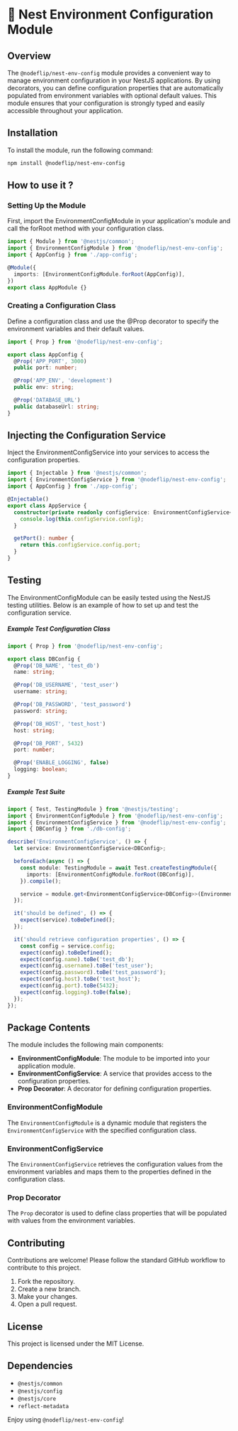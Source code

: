 # 🚀 Nest Environment Configuration Module

## Overview

The `@nodeflip/nest-env-config` module provides a convenient way to manage environment configuration in your NestJS applications. By using decorators, you can define configuration properties that are automatically populated from environment variables with optional default values. This module ensures that your configuration is strongly typed and easily accessible throughout your application.

## Installation

To install the module, run the following command:

```bash
npm install @nodeflip/nest-env-config
```

## How to use it ?
### Setting Up the Module
First, import the EnvironmentConfigModule in your application's module and call the forRoot method with your configuration class.

```typescript
import { Module } from '@nestjs/common';
import { EnvironmentConfigModule } from '@nodeflip/nest-env-config';
import { AppConfig } from './app-config';

@Module({
  imports: [EnvironmentConfigModule.forRoot(AppConfig)],
})
export class AppModule {}
```

### Creating a Configuration Class
Define a configuration class and use the @Prop decorator to specify the environment variables and their default values.
```typescript
import { Prop } from '@nodeflip/nest-env-config';

export class AppConfig {
  @Prop('APP_PORT', 3000)
  public port: number;

  @Prop('APP_ENV', 'development')
  public env: string;

  @Prop('DATABASE_URL')
  public databaseUrl: string;
}
```
## Injecting the Configuration Service
Inject the EnvironmentConfigService into your services to access the configuration properties.

```typescript
import { Injectable } from '@nestjs/common';
import { EnvironmentConfigService } from '@nodeflip/nest-env-config';
import { AppConfig } from './app-config';

@Injectable()
export class AppService {
  constructor(private readonly configService: EnvironmentConfigService<AppConfig>) {
    console.log(this.configService.config);
  }

  getPort(): number {
    return this.configService.config.port;
  }
}
```

## Testing
The EnvironmentConfigModule can be easily tested using the NestJS testing utilities. Below is an example of how to set up and test the configuration service.

##### Example Test Configuration Class
```typescript
import { Prop } from '@nodeflip/nest-env-config';

export class DBConfig {
  @Prop('DB_NAME', 'test_db')
  name: string;

  @Prop('DB_USERNAME', 'test_user')
  username: string;

  @Prop('DB_PASSWORD', 'test_password')
  password: string;

  @Prop('DB_HOST', 'test_host')
  host: string;

  @Prop('DB_PORT', 5432)
  port: number;

  @Prop('ENABLE_LOGGING', false)
  logging: boolean;
}
```
##### Example Test Suite
```typescript
import { Test, TestingModule } from '@nestjs/testing';
import { EnvironmentConfigModule } from '@nodeflip/nest-env-config';
import { EnvironmentConfigService } from '@nodeflip/nest-env-config';
import { DBConfig } from './db-config';

describe('EnvironmentConfigService', () => {
  let service: EnvironmentConfigService<DBConfig>;

  beforeEach(async () => {
    const module: TestingModule = await Test.createTestingModule({
      imports: [EnvironmentConfigModule.forRoot(DBConfig)],
    }).compile();

    service = module.get<EnvironmentConfigService<DBConfig>>(EnvironmentConfigService);
  });

  it('should be defined', () => {
    expect(service).toBeDefined();
  });

  it('should retrieve configuration properties', () => {
    const config = service.config;
    expect(config).toBeDefined();
    expect(config.name).toBe('test_db');
    expect(config.username).toBe('test_user');
    expect(config.password).toBe('test_password');
    expect(config.host).toBe('test_host');
    expect(config.port).toBe(5432);
    expect(config.logging).toBe(false);
  });
});
```

## Package Contents

The module includes the following main components:

- **EnvironmentConfigModule**: The module to be imported into your application module.
- **EnvironmentConfigService**: A service that provides access to the configuration properties.
- **Prop Decorator**: A decorator for defining configuration properties.

### EnvironmentConfigModule

The `EnvironmentConfigModule` is a dynamic module that registers the `EnvironmentConfigService` with the specified configuration class.

### EnvironmentConfigService

The `EnvironmentConfigService` retrieves the configuration values from the environment variables and maps them to the properties defined in the configuration class.

### Prop Decorator

The `Prop` decorator is used to define class properties that will be populated with values from the environment variables.

## Contributing

Contributions are welcome! Please follow the standard GitHub workflow to contribute to this project.

1. Fork the repository.
2. Create a new branch.
3. Make your changes.
4. Open a pull request.

## License

This project is licensed under the MIT License.

## Dependencies

- `@nestjs/common`
- `@nestjs/config`
- `@nestjs/core`
- `reflect-metadata`

Enjoy using `@nodeflip/nest-env-config`!
